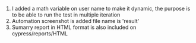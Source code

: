 1. I added a math variable on user name to make it dynamic, the purpose is to be able to run the test in multiple iteration
2. Automation screenshot is added file name is 'result'
3. Sumarry report in HTML format is also included on cypress/reports/HTML
